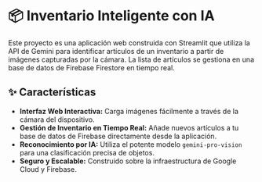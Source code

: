 # 📦 Inventario Inteligente con IA

Este proyecto es una aplicación web construida con Streamlit que utiliza la API de Gemini para identificar artículos de un inventario a partir de imágenes capturadas por la cámara. La lista de artículos se gestiona en una base de datos de Firebase Firestore en tiempo real.

## ✨ Características

- **Interfaz Web Interactiva:** Carga imágenes fácilmente a través de la cámara del dispositivo.
- **Gestión de Inventario en Tiempo Real:** Añade nuevos artículos a tu base de datos de Firebase directamente desde la aplicación.
- **Reconocimiento por IA:** Utiliza el potente modelo `gemini-pro-vision` para una clasificación precisa de objetos.
- **Seguro y Escalable:** Construido sobre la infraestructura de Google Cloud y Firebase.
